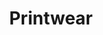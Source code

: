 ---
title: Printwear
description: Lorem ipsum dolor sit amet, consectetur adipiscing elit, sed do eiusmod tempor incididunt ut labore et dolore magna aliqua. Ut enim ad minim veniam, quis nostrud exercitation ullamco laboris nisi ut aliquip ex ea commodo consequat. Duis aute irure dolor in reprehenderit in voluptate velit esse cillum dolore eu fugiat nulla pariatur. Excepteur sint occaecat cupidatat non proident, sunt in culpa qui officia deserunt mollit anim id est laborum.
live_date: 2014-11-01T00:00:00.000Z
location: Fort Collins, CO
link: http://printwearmag.com/
thumbnail: /assets/images/projects/castlepines/thumb.jpg
gallery_images:
  - title: Template
    image: /assets/images/projects/castlepines/vs-macbook-template.jpg
weight: 1
---
